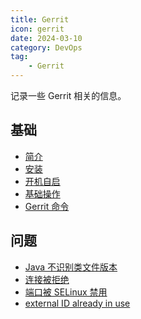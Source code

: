 ```yaml
---
title: Gerrit
icon: gerrit
date: 2024-03-10
category: DevOps
tag:
    - Gerrit
---
```


记录一些 Gerrit 相关的信息。

<!-- more -->

## 基础

- [简介](./tutorial/introduction.md)
- [安装](./tutorial/install.md)
- [开机自启](./tutorial/self_start.md)
- [基础操作](./tutorial/basic_operation.md)
- [Gerrit 命令](./tutorial/command.md)

## 问题

- [Java 不识别类文件版本](./problem/java_runtime.md)
- [连接被拒绝](./problem/connection_refused.md)
- [端口被 SELinux 禁用](./problem/port_disabled_selinux.md)
- [external ID already in use](./problem/external_id.md)
